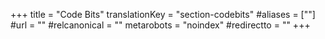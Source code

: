 +++
title = "Code Bits"
translationKey = "section-codebits"
#aliases = [""]
#url = ""
#relcanonical = ""
metarobots = "noindex"
#redirectto = ""
+++
